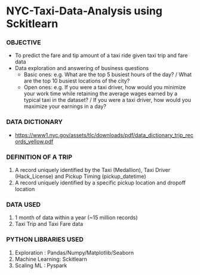 # NYC-Taxi-Data-Analysis using Sckitlearn 

### OBJECTIVE
- To predict the fare and tip amount of a taxi ride given taxi trip and fare data  
- Data exploration and answering of business questions 
  - Basic ones: e.g. What are the top 5 busiest hours of the day? / What are the top 10 busiest locations of the city?
  - Open ones: e.g. If you were a taxi driver, how would you minimize your work time while retaining the average wages earned by a typical taxi in the dataset? / If you were a taxi driver, how would you maximize your earnings in a day?
  
### DATA DICTIONARY
- https://www1.nyc.gov/assets/tlc/downloads/pdf/data_dictionary_trip_records_yellow.pdf

### DEFINITION OF A TRIP 
1) A record uniquely identified by the Taxi (Medallion), Taxi Driver (Hack_License) and Pickup Timing (pickup_datetime)
2) A record uniquely identified by a specific pickup location and dropoff location

### DATA USED
1) 1 month of data within a year (~15 million records)
2) Taxi Trip and Taxi Fare data 

### PYTHON LIBRARIES USED
1) Exploration : Pandas/Numpy/Matplotlib/Seaborn
2) Machine Learning: Sckitlearn
2) Scaling ML : Pyspark 


 
